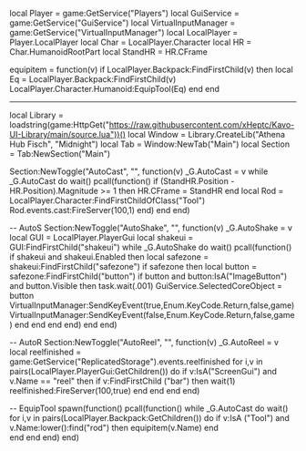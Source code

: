 local Player = game:GetService("Players")
local GuiService = game:GetService("GuiService")
local VirtualInputManager = game:GetService("VirtualInputManager")
local LocalPlayer = Player.LocalPlayer
local Char = LocalPlayer.Character
local HR = Char.HumanoidRootPart
local StandHR = HR.CFrame

equipitem = function(v)
    if LocalPlayer.Backpack:FindFirstChild(v) then
        local Eq = LocalPlayer.Backpack:FindFirstChild(v)
		LocalPlayer.Character.Humanoid:EquipTool(Eq)
	end
end

----

local Library = loadstring(game:HttpGet("https://raw.githubusercontent.com/xHeptc/Kavo-UI-Library/main/source.lua"))()
local Window = Library.CreateLib("Athena Hub Fisch", "Midnight")
local Tab = Window:NewTab("Main")
local Section = Tab:NewSection("Main")

Section:NewToggle("AutoCast", "", function(v)
    _G.AutoCast = v
while _G.AutoCast do wait()
    pcall(function()
    if (StandHR.Position - HR.Position).Magnitude >= 1 then
    HR.CFrame = StandHR
end
local Rod = LocalPlayer.Character:FindFirstChildOfClass("Tool")
    Rod.events.cast:FireServer(100,1)
	    end)
	end
end)

-- AutoS
Section:NewToggle("AutoShake", "", function(v)
    _G.AutoShake = v
local GUI = LocalPlayer.PlayerGui
local shakeui = GUI:FindFirstChild("shakeui")
    while _G.AutoShake do wait()
	    pcall(function()
    if shakeui and shakeui.Enabled then
        local safezone = shakeui:FindFirstChild("safezone")
    if safezone then
		local button = safezone:FindFirstChild("button")
	if button and button:IsA("ImageButton") and button.Visible then
	task.wait(.001)
        GuiService.SelectedCoreObject = button
        VirtualInputManager:SendKeyEvent(true,Enum.KeyCode.Return,false,game)
        VirtualInputManager:SendKeyEvent(false,Enum.KeyCode.Return,false,game)
                    end	
	            end
            end
		end)
    end
end)

-- AutoR
Section:NewToggle("AutoReel", "", function(v)
     _G.AutoReel = v
local reelfinished = game:GetService("ReplicatedStorage").events.reelfinished
for i,v in pairs(LocalPlayer.PlayerGui:GetChildren()) do
    if v:IsA("ScreenGui") and v.Name == "reel" then
	    if v:FindFirstChild ("bar") then
		wait(1)
            reelfinished:FireServer(100,true)
        end
    end
end
end)

-- EquipTool
spawn(function()
    pcall(function()
    while _G.AutoCast do wait()
for i,v in pairs(LocalPlayer.Backpack:GetChildren()) do
    if v:IsA ("Tool") and v.Name:lower():find("rod") then
        equipitem(v.Name)
                end    
            end
        end
    end)
end)

